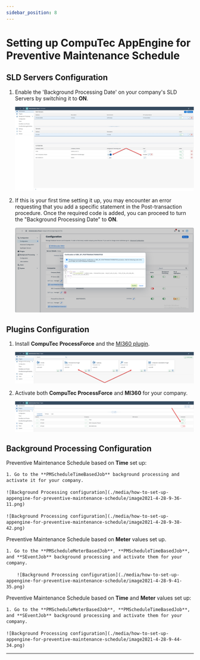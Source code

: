 ```yaml
---
sidebar_position: 8
---
```


# Setting up CompuTec AppEngine for Preventive Maintenance Schedule

## SLD Servers Configuration

1. Enable the 'Background Processing Date' on your company's SLD Servers by switching it to **ON**.

    ![SLD Servers Configuration](./media/how-to-set-up-appengine-for-preventive-maintenance-schedule/sld-server.jpg)

2. If this is your first time setting it up, you may encounter an error requesting that you add a specific statement in the Post-transaction procedure. Once the required code is added, you can proceed to turn the "Background Processing Date" to **ON**.

    ![SLD Servers Configuration](./media/how-to-set-up-appengine-for-preventive-maintenance-schedule/error-message.webp)

## Plugins Configuration

1. Install **CompuTec ProcessForce** and the [MI360 plugin](/docs/appengine/2.0/releases/plugins/mi360/download).

    ![Plugins Configuration](./media/how-to-set-up-appengine-for-preventive-maintenance-schedule/Plugins.jpg)

2. Activate both **CompuTec ProcessForce** and **MI360** for your company.

    ![Plugins Configuration](./media/how-to-set-up-appengine-for-preventive-maintenance-schedule/image2021-4-27-14-45-43.png)

## Background Processing Configuration

Preventive Maintenance Schedule based on **Time** set up:

    1. Go to the **PMScheduleTimeBasedJob** background processing and activate it for your company.

    ![Background Processing configuration](./media/how-to-set-up-appengine-for-preventive-maintenance-schedule/image2021-4-28-9-36-11.png)

    ![Background Processing configuration](./media/how-to-set-up-appengine-for-preventive-maintenance-schedule/image2021-4-28-9-38-42.png)

Preventive Maintenance Schedule based on **Meter** values set up.

    1. Go to the **PMScheduleMeterBasedJob**, **PMScheduleTimeBasedJob**, and **SEventJob** background processing and activate them for your company.

        ![Background Processing configuration](./media/how-to-set-up-appengine-for-preventive-maintenance-schedule/image2021-4-28-9-41-35.png)

Preventive Maintenance Schedule based on **Time** and **Meter** values set up:

    1. Go to the **PMScheduleMeterBasedJob**, **PMScheduleTimeBasedJob**, and **SEventJob** background processing and activate them for your company.

    ![Background Processing configuration](./media/how-to-set-up-appengine-for-preventive-maintenance-schedule/image2021-4-28-9-44-34.png)

---
